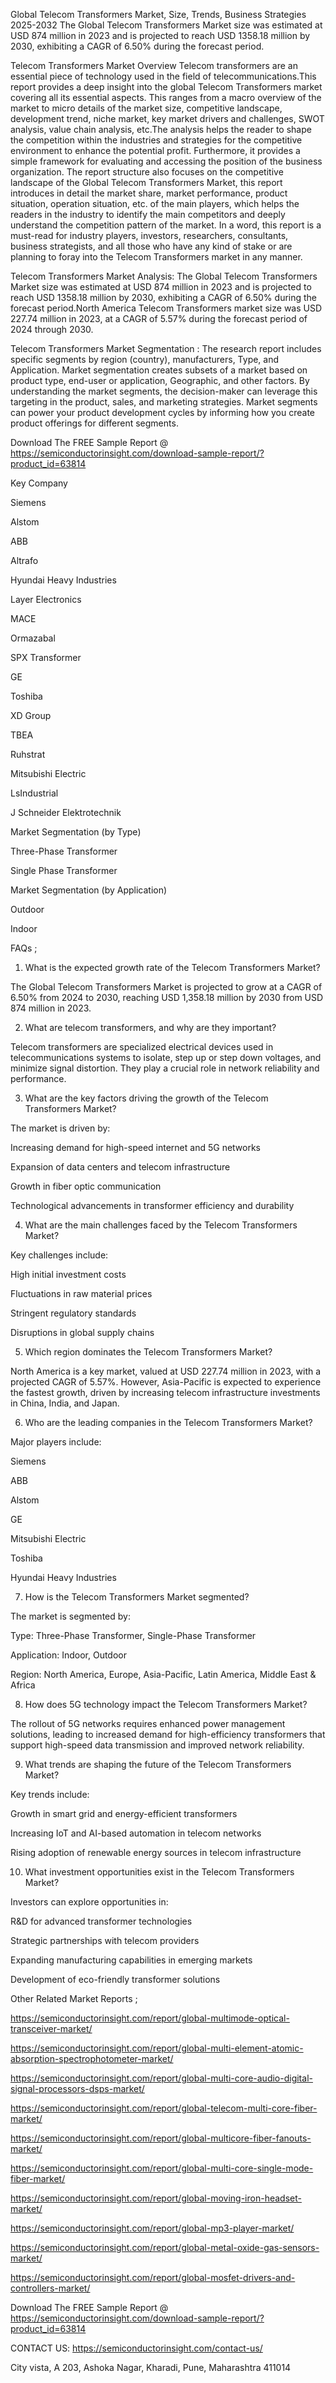 Global Telecom Transformers Market, Size, Trends, Business Strategies 2025-2032
The Global Telecom Transformers Market size was estimated at USD 874 million in 2023 and is projected to reach USD 1358.18 million by 2030, exhibiting a CAGR of 6.50% during the forecast period.

Telecom Transformers Market Overview
Telecom transformers are an essential piece of technology used in the field of telecommunications.This report provides a deep insight into the global Telecom Transformers market covering all its essential aspects. This ranges from a macro overview of the market to micro details of the market size, competitive landscape, development trend, niche market, key market drivers and challenges, SWOT analysis, value chain analysis, etc.The analysis helps the reader to shape the competition within the industries and strategies for the competitive environment to enhance the potential profit. Furthermore, it provides a simple framework for evaluating and accessing the position of the business organization. The report structure also focuses on the competitive landscape of the Global Telecom Transformers Market, this report introduces in detail the market share, market performance, product situation, operation situation, etc. of the main players, which helps the readers in the industry to identify the main competitors and deeply understand the competition pattern of the market. In a word, this report is a must-read for industry players, investors, researchers, consultants, business strategists, and all those who have any kind of stake or are planning to foray into the Telecom Transformers market in any manner.

Telecom Transformers Market Analysis:
The Global Telecom Transformers Market size was estimated at USD 874 million in 2023 and is projected to reach USD 1358.18 million by 2030, exhibiting a CAGR of 6.50% during the forecast period.North America Telecom Transformers market size was USD 227.74 million in 2023, at a CAGR of 5.57% during the forecast period of 2024 through 2030. 

Telecom Transformers Market Segmentation :
The research report includes specific segments by region (country), manufacturers, Type, and Application. Market segmentation creates subsets of a market based on product type, end-user or application, Geographic, and other factors. By understanding the market segments, the decision-maker can leverage this targeting in the product, sales, and marketing strategies. Market segments can power your product development cycles by informing how you create product offerings for different segments. 


Download The FREE Sample Report @  https://semiconductorinsight.com/download-sample-report/?product_id=63814 



Key Company

Siemens

Alstom

ABB

Altrafo

Hyundai Heavy Industries

Layer Electronics

MACE

Ormazabal

SPX Transformer

GE

Toshiba

XD Group

TBEA

Ruhstrat

Mitsubishi Electric

LsIndustrial

J Schneider Elektrotechnik

Market Segmentation (by Type)

Three-Phase Transformer

Single Phase Transformer

Market Segmentation (by Application)

Outdoor

Indoor

FAQs ; 

1. What is the expected growth rate of the Telecom Transformers Market?

The Global Telecom Transformers Market is projected to grow at a CAGR of 6.50% from 2024 to 2030, reaching USD 1,358.18 million by 2030 from USD 874 million in 2023.

2. What are telecom transformers, and why are they important?

Telecom transformers are specialized electrical devices used in telecommunications systems to isolate, step up or step down voltages, and minimize signal distortion. They play a crucial role in network reliability and performance.

3. What are the key factors driving the growth of the Telecom Transformers Market?

The market is driven by:

Increasing demand for high-speed internet and 5G networks

Expansion of data centers and telecom infrastructure

Growth in fiber optic communication

Technological advancements in transformer efficiency and durability

4. What are the main challenges faced by the Telecom Transformers Market?

Key challenges include:

High initial investment costs

Fluctuations in raw material prices

Stringent regulatory standards

Disruptions in global supply chains

5. Which region dominates the Telecom Transformers Market?

North America is a key market, valued at USD 227.74 million in 2023, with a projected CAGR of 5.57%. However, Asia-Pacific is expected to experience the fastest growth, driven by increasing telecom infrastructure investments in China, India, and Japan.

6. Who are the leading companies in the Telecom Transformers Market?

Major players include:

Siemens

ABB

Alstom

GE

Mitsubishi Electric

Toshiba

Hyundai Heavy Industries

7. How is the Telecom Transformers Market segmented?

The market is segmented by:

Type: Three-Phase Transformer, Single-Phase Transformer

Application: Indoor, Outdoor

Region: North America, Europe, Asia-Pacific, Latin America, Middle East & Africa

8. How does 5G technology impact the Telecom Transformers Market?

The rollout of 5G networks requires enhanced power management solutions, leading to increased demand for high-efficiency transformers that support high-speed data transmission and improved network reliability.

9. What trends are shaping the future of the Telecom Transformers Market?

Key trends include:

Growth in smart grid and energy-efficient transformers

Increasing IoT and AI-based automation in telecom networks

Rising adoption of renewable energy sources in telecom infrastructure

10. What investment opportunities exist in the Telecom Transformers Market?

Investors can explore opportunities in:

R&D for advanced transformer technologies

Strategic partnerships with telecom providers

Expanding manufacturing capabilities in emerging markets

Development of eco-friendly transformer solutions

Other Related Market Reports ;  

https://semiconductorinsight.com/report/global-multimode-optical-transceiver-market/

https://semiconductorinsight.com/report/global-multi-element-atomic-absorption-spectrophotometer-market/

https://semiconductorinsight.com/report/global-multi-core-audio-digital-signal-processors-dsps-market/

https://semiconductorinsight.com/report/global-telecom-multi-core-fiber-market/

https://semiconductorinsight.com/report/global-multicore-fiber-fanouts-market/

https://semiconductorinsight.com/report/global-multi-core-single-mode-fiber-market/

https://semiconductorinsight.com/report/global-moving-iron-headset-market/

https://semiconductorinsight.com/report/global-mp3-player-market/

https://semiconductorinsight.com/report/global-metal-oxide-gas-sensors-market/

https://semiconductorinsight.com/report/global-mosfet-drivers-and-controllers-market/


Download The FREE Sample Report @  https://semiconductorinsight.com/download-sample-report/?product_id=63814 

CONTACT US: https://semiconductorinsight.com/contact-us/ 

City vista, A 203, Ashoka Nagar, Kharadi, Pune, Maharashtra 411014 
